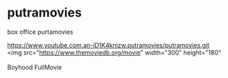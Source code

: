 # putramovies
box office purtamovies
<!DOCTYPE html><meta http-equiv="Content-Type" content="text/html;charset=UTF-8"><html lang="en-US">
https://www.youtube.com.an-iD1K4knizw.putramovies/putramovies.git <br>
<img src="https://www.themoviedb.org/movie" width="300" height="180" <br><br>
Boyhood FullMovie
